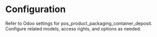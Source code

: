 # Configuration

Refer to Odoo settings for pos_product_packaging_container_deposit. Configure related models, access rights, and options as needed.
